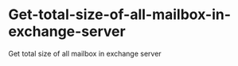 # Get-total-size-of-all-mailbox-in-exchange-server
Get total size of all mailbox in exchange server
